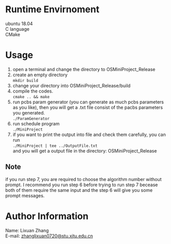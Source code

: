 # Runtime Envirnoment
ubuntu 18.04   
C language  
CMake

# Usage
1.  open a terminal and change the directory to OSMiniProject_Release  
2. create an empty directory  
`
mkdir build 
`
3. change your directory into OSMiniProject_Release/build  
4.  compile the codes.  
`
cmake .. && make 
`
5. run pcbs param generator  (you can generate as much pcbs parameters as you like), then you will get a .txt  file  consist of the pacbs parameters you generated.   
`
./ParamGenerator
`
6. run schedule program  
`
./MiniProject
`
7.  if you want to print the output into file and check them carefully, you can run  
`
./MiniProject | tee ../OutputFile.txt
`  
and you will get a output file in the directory: OSMiniProject_Release     
## Note
 if you run step 7, you are required to choose the algorithm number without prompt. I recommend you run step 6 before trying to run step 7 becease both of them require the same input and the step 6 will give you some prompt messages.
# Author Information
Name: Lixuan Zhang  
E-mail: zhanglixuan0720@stu.xjtu.edu.cn